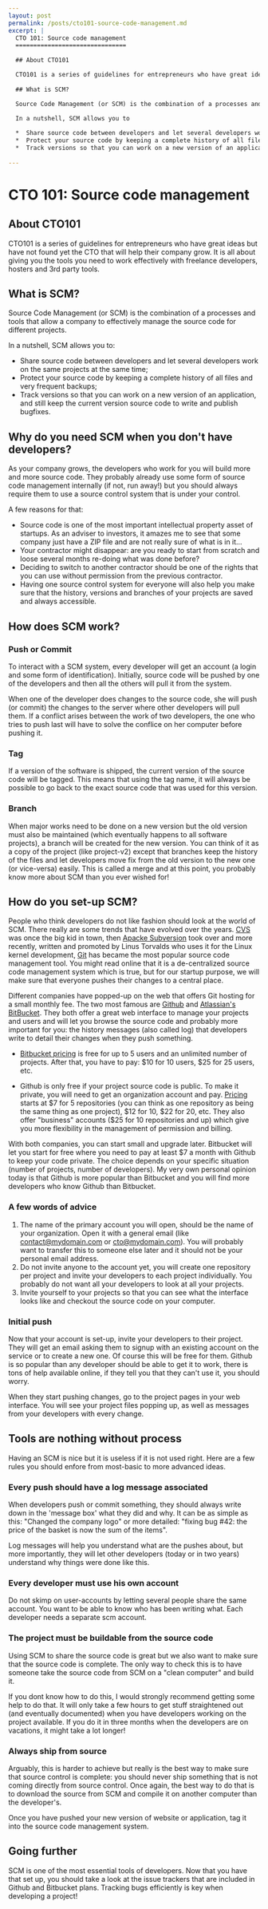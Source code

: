 ```yaml
---
layout: post
permalink: /posts/cto101-source-code-management.md
excerpt: |
  CTO 101: Source code management
  ===============================
  
  ## About CTO101

  CTO101 is a series of guidelines for entrepreneurs who have great ideas but have not found yet the CTO that will help their company grow. It is all about giving you the tools you need to work effectively with freelance developers, hosters and 3rd party tools.
  
  ## What is SCM?

  Source Code Management (or SCM) is the combination of a processes and tools that allow a company to effectively manage the source code for different projects.
  
  In a nutshell, SCM allows you to

  *  Share source code between developers and let several developers work on the same projects at the same time;
  *  Protect your source code by keeping a complete history of all files and very frequent backups;
  *  Track versions so that you can work on a new version of an application, and still keep the current version source code to write and publish bugfixes.
  
---
```


CTO 101: Source code management
===============================

About CTO101
------------

CTO101 is a series of guidelines for entrepreneurs who have great ideas but have not found yet the CTO that will help their company grow. It is all about giving you the tools you need to work effectively with freelance developers, hosters and 3rd party tools.

What is SCM?
------------

Source Code Management (or SCM) is the combination of a processes and tools that allow a company to effectively manage the source code for different projects.

In a nutshell, SCM allows you to:

*  Share source code between developers and let several developers work on the same projects at the same time;
*  Protect your source code by keeping a complete history of all files and very frequent backups;
*  Track versions so that you can work on a new version of an application, and still keep the current version source code to write and publish bugfixes.

Why do you need SCM when you don't have developers?
---------------------------------------------------

As your company grows, the developers who work for you will build more and more source code. They probably already use some form of source code management internally (if not, run away!) but you should always require them to use a source control system that is under your control.

A few reasons for that:

* Source code is one of the most important intellectual property asset of startups. As an adviser to investors, it amazes me to see that some company just have a ZIP file and are not really sure of what is in it...
* Your contractor might disappear: are you ready to start from scratch and loose several months re-doing what was done before?
* Deciding to switch to another contractor should be one of the rights that you can use without permission from the previous contractor. 
* Having one source control system for everyone will also help you make sure that the history, versions and branches of your projects are saved and always accessible.

How does SCM work?
------------------

### Push or Commit

To interact with a SCM system, every developer will get an account (a login and some form of identification). Initially, source code will be pushed by one of the developers and then all the others will pull it from the system.

When one of the developer does changes to the source code, she will push (or commit) the changes to the server where other developers will pull them. If a conflict arises between the work of two developers, the one who tries to push last will have to solve the conflice on her computer before pushing it.

### Tag

If a version of the software is shipped, the current version of the source code will be tagged. This means that using the tag name, it will always be possible to go back to the exact source code that was used for this version.

### Branch

When major works need to be done on a new version but the old version must also be maintained (which eventually happens to all software projects), a branch will be created for the new version. You can think of it as a copy of the project (like project-v2) except that branches keep the history of the files and let developers move fix from the old version to the new one (or vice-versa) easily. This is called a merge and at this point, you probably know more about SCM than you ever wished for!

How do you set-up SCM?
----------------------

People who think developers do not like fashion should look at the world of SCM. There really are some trends that have evolved over the years. [CVS] was once the big kid in town, then [Apacke Subversion][subversion] took over and more recently, written and promoted by Linus Torvalds who uses it for the Linux kernel development, [Git] has became the most popular source code management tool. You might read online that it is a de-centralized source code management system which is true, but for our startup purpose, we will make sure that everyone pushes their changes to a central place.

Different companies have popped-up on the web that offers Git hosting for a small monthly fee. The two most famous are [Github] and [Atlassian's BitBucket][bitbucket]. They both offer a great web interface to manage your projects and users and will let you browse the source code and probably more important for you: the history messages (also called log) that developers write to detail their changes when they push something.

* [Bitbucket pricing][bitbucket-pricing] is free for up to 5 users and an unlimited number of projects. After that, you have to pay: $10 for 10 users, $25 for 25 users, etc.

* Github is only free if your project source code is public. To make it private, you will need to get an organization account and pay. [Pricing][github-pricing] starts at $7 for 5 repositories (you can think as one repository as being the same thing as one project), $12 for 10, $22 for 20, etc. They also offer "business" accounts ($25 for 10 repositories and up) which give you more flexibility in the management of permission and billing.

With both companies, you can start small and upgrade later. Bitbucket will let you start for free where you need to pay at least $7 a month with Github to keep your code private. The choice depends on your specific situation (number of projects, number of developers). My very own personal opinion today is that Github is more popular than Bitbucket and you will find more developers who know Github than Bitbucket.

### A few words of advice

1. The name of the primary account you will open, should be the name of your organization. Open it with a general email (like contact@mydomain.com or cto@mydomain.com). You will probably want to transfer this to someone else later and it should not be your personal email address.
1. Do not invite anyone to the account yet, you will create one repository per project and invite your developers to each project individually. You probably do not want all your developers to look at all your projects.
1. Invite yourself to your projects so that you can see what the interface looks like and checkout the source code on your computer.

### Initial push

Now that your account is set-up, invite your developers to their project. They will get an email asking them to signup with an existing account on the service or to create a new one. Of course this will be free for them. Github is so popular than any developer should be able to get it to work, there is tons of help available online, if they tell you that they can't use it, you should worry.

When they start pushing changes, go to the project pages in your web interface. You will see your project files popping up, as well as messages from your developers with every change.

Tools are nothing without process
---------------------------------

Having an SCM is nice but it is useless if it is not used right. Here are a few rules you should enfore from most-basic to more advanced ideas.

### Every push should have a log message associated

When developers push or commit something, they should always write down in the 'message box' what they did and why. It can be as simple as this: "Changed the company logo" or more detailed: "fixing bug #42: the price of the basket is now the sum of the items".

Log messages will help you understand what are the pushes about, but more importantly, they will let other developers (today or in two years) understand why things were done like this.

### Every developer must use his own account

Do not skimp on user-accounts by letting several people share the same account. You want to be able to know who has been writing what. Each developer needs a separate scm account.

### The project must be buildable from the source code

Using SCM to share the source code is great but we also want to make sure that the source code is complete. The only way to check this is to have someone take the source code from SCM on a "clean computer" and build it.

If you dont know how to do this, I would strongly recommend getting some help to do that. It will only take a few hours to get stuff straightened out (and eventually documented) when you have developers working on the project available. If you do it in three months when the developers are on vacations, it might take a lot longer!

### Always ship from source

Arguably, this is harder to achieve but really is the best way to make sure that source control is complete: you should never ship something that is not coming directly from source control. Once again, the best way to do that is to download the source from SCM and compile it on another computer than the developer's.

Once you have pushed your new version of website or application, tag it into the source code management system.

Going further
-------------

SCM is one of the most essential tools of developers. Now that you have that set up, you should take a look at the issue trackers that are included in Github and Bitbucket plans. Tracking bugs efficiently is key when developing a project!


[github]: http://www.github.com/
[bitbucket]: http://bitbucket.org/
[github-pricing]: https://github.com/plans
[bitbucket-pricing]: http://bitbucket.org/plans
[cvs]: http://en.wikipedia.org/wiki/Concurrent_Versions_System
[subversion]: http://en.wikipedia.org/wiki/Apache_Subversion
[git]: http://en.wikipedia.org/wiki/Git_(software)
